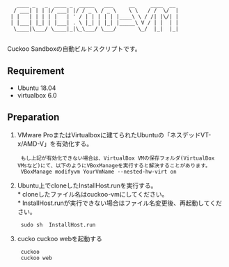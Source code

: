 ```
   ____ _   _  ____ _  _____   ___     __     ____  __ 
  / ___| | | |/ ___| |/ / _ \ / _ \    \ \   / /  \/  |
 | |   | | | | |   | ' / | | | | | |____\ \ / /| |\/| |
 | |___| |_| | |___| . \ |_| | |_| |_____\ V / | |  | |
  \____|\___/ \____|_|\_\___/ \___/       \_/  |_|  |_|
                                                       
```

Cuckoo Sandboxの自動ビルドスクリプトです。

## Requirement
- Ubuntu 18.04
- virtualbox 6.0

## Preparation
1. VMware ProまたはVirtualboxに建てられたUbuntuの「ネスデッドVT-x/AMD-V」を有効化する。  

        もし上記が有効化できない場合は、VirtualBox VMの保存フォルダ(VirtualBox VMsなど)にて、以下のようにVBoxManageを実行すると解決することがあります。
        VBoxManage modifyvm YourVmName --nested-hw-virt on
1. Ubuntu上でcloneしたInstallHost.runを実行する。  
        * cloneしたファイル名はcuckoo-vmにしてください。  
        * InstallHost.runが実行できない場合はファイル名変更後、再起動してください。

 
        sudo sh  InstallHost.run

1. cucko cuckoo webを起動する  

        cuckoo  
        cuckoo web
